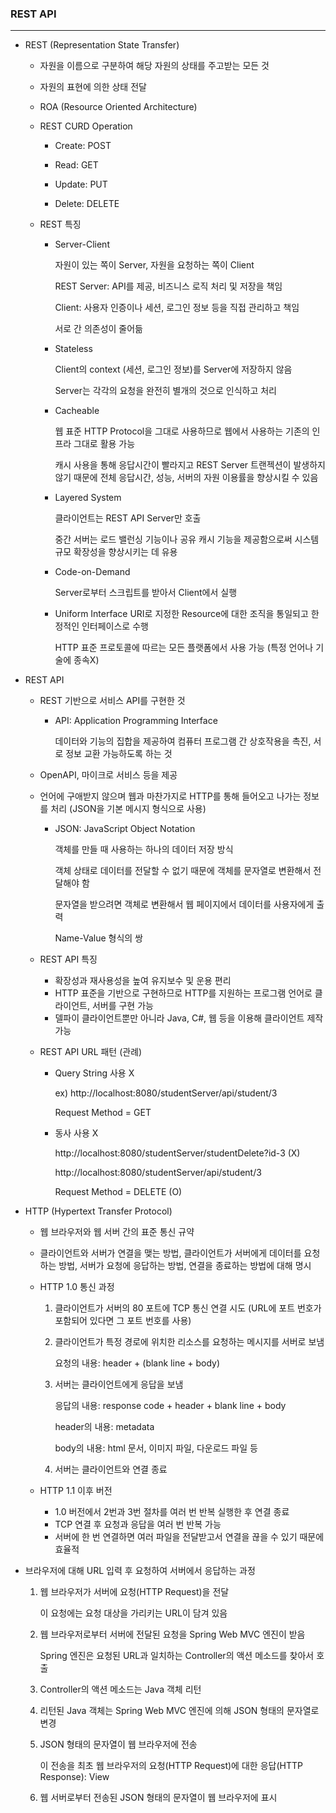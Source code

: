 <h3>REST API</h3>

<hr>

- REST (Representation State Transfer)
  - 자원을 이름으로 구분하여 해당 자원의 상태를 주고받는 모든 것
  
  - 자원의 표현에 의한 상태 전달
  
  - ROA (Resource Oriented Architecture)
  
  - REST CURD Operation
    
    - Create: POST
    
    - Read: GET
    - Update: PUT
    - Delete: DELETE
    
  - REST 특징
    - Server-Client
      
      자원이 있는 쪽이 Server, 자원을 요청하는 쪽이 Client
      
      REST Server: API를 제공, 비즈니스 로직 처리 및 저장을 책임
      
      Client: 사용자 인증이나 세션, 로그인 정보 등을 직접 관리하고 책임
      
      서로 간 의존성이 줄어듦
      
    - Stateless
      
      Client의 context (세션, 로그인 정보)를 Server에 저장하지 않음
      
      Server는 각각의 요청을 완전히 별개의 것으로 인식하고 처리
      
    - Cacheable
      
      웹 표준 HTTP Protocol을 그대로 사용하므로 웹에서 사용하는 기존의 인프라 그대로 활용 가능
      
      캐시 사용을 통해 응답시간이 빨라지고 REST Server 트랜젝션이 발생하지 않기 때문에 전체 응답시간, 성능, 서버의 자원 이용률을 향상시킬 수 있음
      
    - Layered System
    
      클라이언트는 REST API Server만 호출
    
      중간 서버는 로드 밸런싱 기능이나 공유 캐시 기능을 제공함으로써 시스템 규모 확장성을 향상시키는 데 유용
    
    - Code-on-Demand
      
      Server로부터 스크립트를 받아서 Client에서 실행
      
    - Uniform Interface
      URI로 지정한 Resource에 대한 조직을 통일되고 한정적인 인터페이스로 수행
      
      HTTP 표준 프로토콜에 따르는 모든 플랫폼에서 사용 가능 (특정 언어나 기술에 종속X)



- REST API

  - REST 기반으로 서비스 API를 구현한 것

    - API: Application Programming Interface

      데이터와 기능의 집합을 제공하여 컴퓨터 프로그램 간 상호작용을 촉진, 서로 정보 교환 가능하도록 하는 것

  - OpenAPI, 마이크로 서비스 등을 제공

  - 언어에 구애받지 않으며 웹과 마찬가지로 HTTP를 통해 들어오고 나가는 정보를 처리 (JSON을 기본 메시지 형식으로 사용)

    - JSON: JavaScript Object Notation
  
      객체를 만들 때 사용하는 하나의 데이터 저장 방식
  
      객체 상태로 데이터를 전달할 수 없기 때문에 객체를 문자열로 변환해서 전달해야 함

      문자열을 받으려면 객체로 변환해서 웹 페이지에서 데이터를 사용자에게 출력

      Name-Value 형식의 쌍
  
  - REST API 특징
  
    - 확장성과 재사용성을 높여 유지보수 및 운용 편리
    - HTTP 표준을 기반으로 구현하므로 HTTP를 지원하는 프로그램 언어로 클라이언트, 서버를 구현 가능
    - 델파이 클라이언트뿐만 아니라 Java, C#, 웹 등을 이용해 클라이언트 제작 가능
    
  - REST API URL 패턴 (관례)
  
    - Query String 사용 X
  
      ex) http://localhost:8080/studentServer/api/student/3
  
      Request Method = GET
  
    - 동사 사용 X
  
      http://localhost:8080/studentServer/studentDelete?id-3 (X)
  
      http://localhost:8080/studentServer/api/student/3
  
      Request Method = DELETE (O)



- HTTP (Hypertext Transfer Protocol)

  - 웹 브라우저와 웹 서버 간의 표준 통신 규약

  - 클라이언트와 서버가 연결을 맺는 방법, 클라이언트가 서버에게 데이터를 요청하는 방법, 서버가 요청에 응답하는 방법, 연결을 종료하는 방법에 대해 명시

  - HTTP 1.0 통신 과정

    1. 클라이언트가 서버의 80 포트에 TCP 통신 연결 시도 (URL에 포트 번호가 포함되어 있다면 그 포트 번호를 사용)

    2. 클라이언트가 특정 경로에 위치한 리소스를 요청하는 메시지를 서버로 보냄

       요청의 내용: header + (blank line + body)

    3. 서버는 클라이언트에게 응답을 보냄

       응답의 내용: response code + header + blank line + body

       header의 내용: metadata

       body의 내용: html 문서, 이미지 파일, 다운로드 파일 등

    4. 서버는 클라이언트와 연결 종료

  - HTTP 1.1 이후 버전

    - 1.0 버전에서 2번과 3번 절차를 여러 번 반복 실행한 후 연결 종료
    - TCP 연결 후 요청과 응답을 여러 번 반복 가능
    - 서버에 한 번 연결하면 여러 파일을 전달받고서 연결을 끊을 수 있기 때문에 효율적



- 브라우저에 대해 URL 입력 후 요청하여 서버에서 응답하는 과정

  1. 웹 브라우저가 서버에 요청(HTTP Request)을 전달

     이 요청에는 요청 대상을 가리키는 URL이 담겨 있음

  2. 웹 브라우저로부터 서버에 전달된 요청을 Spring Web MVC 엔진이 받음

     Spring 엔진은 요청된 URL과 일치하는 Controller의 액션 메소드를 찾아서 호출

  3. Controller의 액션 메소드는 Java 객체 리턴

  4. 리턴된 Java 객체는 Spring Web MVC 엔진에 의해 JSON 형태의 문자열로 변경

  5. JSON 형태의 문자열이 웹 브라우저에 전송

     이 전송을 최초 웹 브라우저의 요청(HTTP Request)에 대한 응답(HTTP Response): View

  6. 웹 서버로부터 전송된 JSON 형태의 문자열이 웹 브라우저에 표시
